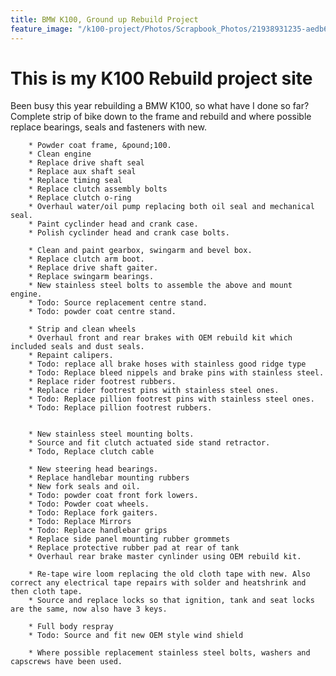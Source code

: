 ```yaml
---
title: BMW K100, Ground up Rebuild Project
feature_image: "/k100-project/Photos/Scrapbook_Photos/21938931235-aedb6ea791-o.jpg"
---
```


This is my K100 Rebuild project site
====================================

Been busy this year rebuilding a BMW K100, so what have I done so far?
Complete strip of bike down to the frame and rebuild and where possible replace bearings, seals and fasteners with new.

        * Powder coat frame, &pound;100.
        * Clean engine
        * Replace drive shaft seal
        * Replace aux shaft seal
        * Replace timing seal
        * Replace clutch assembly bolts
        * Replace clutch o-ring
        * Overhaul water/oil pump replacing both oil seal and mechanical seal.
        * Paint cyclinder head and crank case.
        * Polish cyclinder head and crank case bolts.

        * Clean and paint gearbox, swingarm and bevel box.
        * Replace clutch arm boot.
        * Replace drive shaft gaiter.
        * Replace swingarm bearings.
        * New stainless steel bolts to assemble the above and mount engine.
        * Todo: Source replacement centre stand.
        * Todo: powder coat centre stand.

        * Strip and clean wheels
        * Overhaul front and rear brakes with OEM rebuild kit which included seals and dust seals.
        * Repaint calipers.
        * Todo: replace all brake hoses with stainless good ridge type
        * Todo: Replace bleed nippels and brake pins with stainless steel.
        * Replace rider footrest rubbers.
        * Replace rider footrest pins with stainless steel ones.
        * Todo: Replace pillion footrest pins with stainless steel ones.
        * Todo: Replace pillion footrest rubbers.


        * New stainless steel mounting bolts.
        * Source and fit clutch actuated side stand retractor.
        * Todo, Replace clutch cable

        * New steering head bearings.
        * Replace handlebar mounting rubbers
        * New fork seals and oil.
        * Todo: powder coat front fork lowers.
        * Todo: Powder coat wheels.
        * Todo: Replace fork gaiters.
        * Todo: Replace Mirrors
        * Todo: Replace handlebar grips
        * Replace side panel mounting rubber grommets
        * Replace protective rubber pad at rear of tank
        * Overhaul rear brake master cynlinder using OEM rebuild kit.

        * Re-tape wire loom replacing the old cloth tape with new. Also correct any electrical tape repairs with solder and heatshrink and then cloth tape.
        * Source and replace locks so that ignition, tank and seat locks are the same, now also have 3 keys.

        * Full body respray
        * Todo: Source and fit new OEM style wind shield

        * Where possible replacement stainless steel bolts, washers and capscrews have been used.

